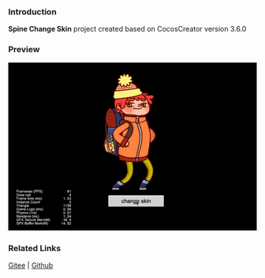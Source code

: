 ### Introduction
**Spine Change Skin** project created based on CocosCreator version 3.6.0

### Preview
![image](../../../gif/202203/2022030224.gif)

### Related Links
[Gitee](https://gitee.com/mirrors_cocos-creator/test-cases-3d/tree/v3.0/assets/cases/spine) | [Github](https://github.com/cocos-creator/test-cases-3d/tree/v3.0/assets/cases/spine)